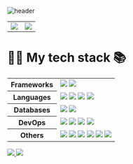 ![header](https://capsule-render.vercel.app/api?type=soft&text=🙋‍♂️%20Hi%20there%20🙇‍♂️&fontColor=ffffff&color=006AFF)  
<table>
  <tr>
    <td>
      <img src="https://github-readme-stats-one-bice.vercel.app/api?username=seungwontech&show_icons=true&include_all_commits=true&theme=transparent&locale=kr&" />
    </td>
    <td>
       <img src="https://streak-stats.demolab.com?user=seungwontech&theme=transparent&locale=ko&date_format=%5BY.%5Dn.j" />
    </td>
  </tr>
</table>

# 👨‍💻 My tech stack 📚

<table>
  <tr>
    <th>Frameworks</th>
    <td>
      <img src="https://img.shields.io/badge/-springboot-FFFFFF.svg?&style=for-the-badge&logo=springboot&logoColor=6DB33F" />
      <img src="https://img.shields.io/badge/-springsecurity-FFFFFF.svg?&style=for-the-badge&logo=springsecurity&logoColor=6DB33F" />
    </td>
  </tr>
  <tr>
    <th>Languages</th>
    <td>
      <img src="https://img.shields.io/badge/-java-FFFFFF.svg?&style=for-the-badge&logo=openjdk&logoColor=000000" />
      <img src="https://img.shields.io/badge/-javascript-FFFFFF.svg?&style=for-the-badge&logo=javascript&logoColor=F7DF1E" />
      <img src="https://img.shields.io/badge/-html5-FFFFFF.svg?&style=for-the-badge&logo=html5&logoColor=E34F26" />
      <img src="https://img.shields.io/badge/-CSS3-FFFFFF.svg?&style=for-the-badge&logo=CSS3&logoColor=1572B6" />
    </td>
  </tr>
 <tr>
    <th>Databases</th>
    <td>
      <img src="https://img.shields.io/badge/-mariadb-FFFFFF.svg?&style=for-the-badge&logo=mariadb&logoColor=003545" />
      <img src="https://img.shields.io/badge/-postgresql-FFFFFF.svg?&style=for-the-badge&logo=postgresql&logoColor=4169E1" />
    </td>
  </tr>
 <tr>
    <th>DevOps</th>
    <td>
      <img src="https://img.shields.io/badge/-jenkins-FFFFFF.svg?&style=for-the-badge&logo=jenkins&logoColor=D24939" />
      <img src="https://img.shields.io/badge/-apachetomcat-FFFFFF.svg?&style=for-the-badge&logo=apachetomcat&logoColor=F8DC75" />
      <img src="https://img.shields.io/badge/-docker-FFFFFF.svg?&style=for-the-badge&logo=docker&logoColor=2496ED" />
      <img src="https://img.shields.io/badge/-postman-FFFFFF.svg?&style=for-the-badge&logo=postman&logoColor=FF6C37" />
    </td>
  </tr>
 <tr>
    <th>Others</th>
    <td>
        <img src="https://img.shields.io/badge/-jquery-FFFFFF.svg?&style=for-the-badge&logo=jquery&logoColor=0769AD" />
        <img src="https://img.shields.io/badge/-bootstrap-FFFFFF.svg?&style=for-the-badge&logo=bootstrap&logoColor=7952B3" />
        <img src="https://img.shields.io/badge/-idea-FFFFFF.svg?&style=for-the-badge&logo=intellijidea&logoColor=000000" />
        <img src="https://img.shields.io/badge/-eclipse-FFFFFF.svg?&style=for-the-badge&logo=eclipseide&logoColor=2C2255" />
        <img src="https://img.shields.io/badge/-notion-FFFFFF.svg?&style=for-the-badge&logo=notion&logoColor=000000" />
        <a href="https://seungwontech.tistory.com/" target="_blank">
          <img src="https://img.shields.io/badge/-tistory-FFFFFF.svg?&style=for-the-badge&logo=tistory&logoColor=000000" />
        </a>
    </td>
  </tr>
</table>

<a href="https://solved.ac/sw_lee" target="_blank">
  <img src="http://mazassumnida.wtf/api/mini/generate_badge?boj=sw_lee" />
</a>

<a href="https://hhpluscertificateofcompletion.oopy.io/">
  <img src="https://static.spartacodingclub.kr/hanghae99/plus/completion/badge_black.svg" />
</a>

